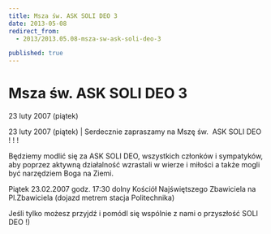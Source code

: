```yaml
---
title: Msza św. ASK SOLI DEO 3
date: 2013-05-08
redirect_from: 
  - 2013/2013.05.08-msza-sw-ask-soli-deo-3

published: true
---
```




# Msza św. ASK SOLI DEO 3

<time>23 luty 2007 (piątek)</time>

23 luty 2007 (piątek) | Serdecznie zapraszamy na Mszę św. &nbsp;ASK SOLI DEO ! ! !

Będziemy modlić się za ASK SOLI DEO, wszystkich członków i sympatyków, aby poprzez aktywną działalność wzrastali w wierze i miłości a także mogli być narzędziem Boga na Ziemi.

Piątek 23.02.2007 godz. 17:30
dolny Kościół Najświętszego Zbawiciela
na Pl.Zbawiciela
(dojazd metrem stacja Politechnika)

Jeśli tylko możesz przyjdź i pomódl się wspólnie z nami o przyszłość SOLI DEO !)

<!--{{json:{"created_date":"2013-05-08 20:59:32","publish_down":"0000-00-00 00:00:00","id":"455"}}}-->